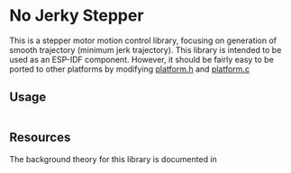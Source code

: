 # No Jerky Stepper
This is a stepper motor motion control library, focusing on generation of smooth trajectory (minimum jerk trajectory). This library is intended to be used as an ESP-IDF component. However, it should be fairly easy to be ported to other platforms by modifying [platform.h](platform.h) and [platform.c](platform.c)

## Usage
```

```

## Resources
The background theory for this library is documented in


